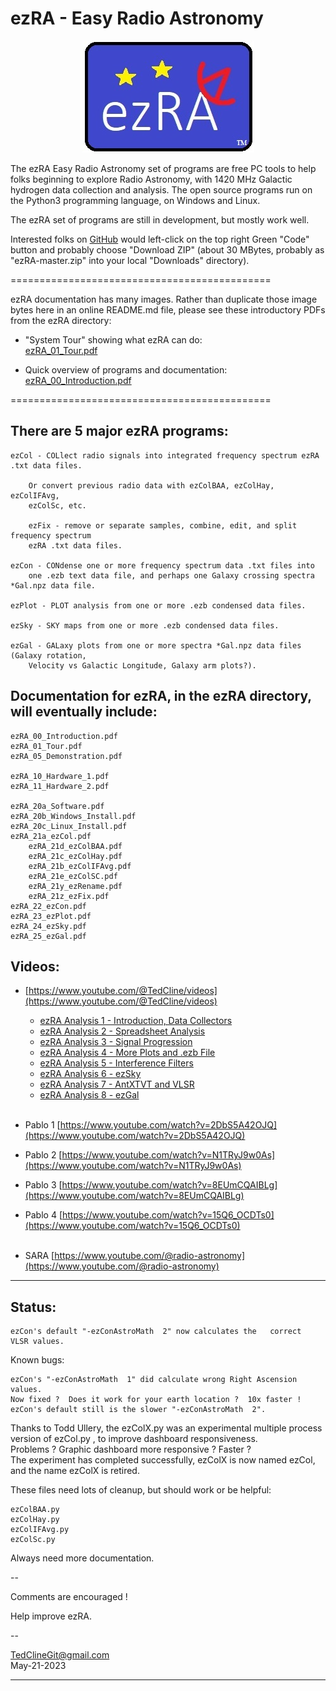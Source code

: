 # ezRA - Easy Radio Astronomy

<p align="center">
  <img src="/ezRA/ezRA_logo.jpg?raw=true" alt="ezRA_logo"/>
</p>

The ezRA Easy Radio Astronomy set of programs are free PC tools to help folks beginning to explore Radio Astronomy, with 
1420 MHz Galactic hydrogen data collection and analysis.
The open source programs run on the Python3 programming language, on Windows and Linux.

The ezRA set of programs are still in development, but mostly work well.

Interested folks on [GitHub](https://github.com/tedcline/ezRA)
would left-click on the top right Green "Code" button and probably choose "Download ZIP"
(about 30 MBytes, probably as "ezRA-master.zip" into your local "Downloads" directory).

=============================================

ezRA documentation has many images.
Rather than duplicate those image bytes here in an online README.md file,
please see these introductory PDFs from the ezRA directory:

* "System Tour" showing what ezRA can do:<br>
[ezRA_01_Tour.pdf](https://github.com/tedcline/ezRA/blob/master/ezRA/ezRA_01_Tour.pdf)<br>

* Quick overview of programs and documentation:<br>
[ezRA_00_Introduction.pdf](https://github.com/tedcline/ezRA/blob/master/ezRA/ezRA_00_Introduction.pdf)<br>

=============================================

## There are 5 major ezRA programs:

	ezCol - COLlect radio signals into integrated frequency spectrum ezRA .txt data files.

		Or convert previous radio data with ezColBAA, ezColHay, ezColIFAvg,
		ezColSc, etc.

		ezFix - remove or separate samples, combine, edit, and split frequency spectrum
		ezRA .txt data files.

	ezCon - CONdense one or more frequency spectrum data .txt files into
		one .ezb text data file, and perhaps one Galaxy crossing spectra *Gal.npz data file.

	ezPlot - PLOT analysis from one or more .ezb condensed data files.

	ezSky - SKY maps from one or more .ezb condensed data files.

	ezGal - GALaxy plots from one or more spectra *Gal.npz data files (Galaxy rotation,
		Velocity vs Galactic Longitude, Galaxy arm plots?).



## Documentation for ezRA, in the ezRA directory, will eventually include:

    ezRA_00_Introduction.pdf
    ezRA_01_Tour.pdf
    ezRA_05_Demonstration.pdf

    ezRA_10_Hardware_1.pdf
    ezRA_11_Hardware_2.pdf

    ezRA_20a_Software.pdf
    ezRA_20b_Windows_Install.pdf
    ezRA_20c_Linux_Install.pdf
    ezRA_21a_ezCol.pdf
        ezRA_21d_ezColBAA.pdf
        ezRA_21c_ezColHay.pdf
        ezRA_21b_ezColIFAvg.pdf
        ezRA_21e_ezColSC.pdf
        ezRA_21y_ezRename.pdf
        ezRA_21z_ezFix.pdf
    ezRA_22_ezCon.pdf
    ezRA_23_ezPlot.pdf
    ezRA_24_ezSky.pdf
    ezRA_25_ezGal.pdf


## Videos:

* [https://www.youtube.com/@TedCline/videos](https://www.youtube.com/@TedCline/videos)<br>
  * [ezRA Analysis 1 - Introduction, Data Collectors](https://www.youtube.com/watch?v=2TWXiAUpgCc)<br>
  * [ezRA Analysis 2 - Spreadsheet Analysis](https://www.youtube.com/watch?v=9vKaob-jweM)<br>
  * [ezRA Analysis 3 - Signal Progression](https://www.youtube.com/watch?v=7c-0rbNOOV4)<br>
  * [ezRA Analysis 4 - More Plots and .ezb File](https://www.youtube.com/watch?v=bpU1wYJJrO4)<br>
  * [ezRA Analysis 5 - Interference Filters](https://www.youtube.com/watch?v=XAitkAerXjM)<br>
  * [ezRA Analysis 6 - ezSky](https://www.youtube.com/watch?v=dj3_jikH59Y)<br>
  * [ezRA Analysis 7 - AntXTVT and VLSR](https://www.youtube.com/watch?v=038Apm0yAjY)<br>
  * [ezRA Analysis 8 - ezGal](https://www.youtube.com/watch?v=YXuPDJVRbd0)<br><br>

* Pablo 1 [https://www.youtube.com/watch?v=2DbS5A42OJQ](https://www.youtube.com/watch?v=2DbS5A42OJQ)<br>
* Pablo 2 [https://www.youtube.com/watch?v=N1TRyJ9w0As](https://www.youtube.com/watch?v=N1TRyJ9w0As)<br>
* Pablo 3 [https://www.youtube.com/watch?v=8EUmCQAIBLg](https://www.youtube.com/watch?v=8EUmCQAIBLg)<br>
* Pablo 4 [https://www.youtube.com/watch?v=15Q6_OCDTs0](https://www.youtube.com/watch?v=15Q6_OCDTs0)<br><br>

* SARA [https://www.youtube.com/@radio-astronomy](https://www.youtube.com/@radio-astronomy)<br>

---


## Status:

    ezCon's default "-ezConAstroMath  2" now calculates the   correct   VLSR values.

Known bugs:

    ezCon's "-ezConAstroMath  1" did calculate wrong Right Ascension values.
	Now fixed ?  Does it work for your earth location ?  10x faster !
    ezCon's default still is the slower "-ezConAstroMath  2".

Thanks to Todd Ullery, the  ezColX.py  was an experimental multiple process version of  ezCol.py , to improve dashboard responsiveness.
<br>
Problems ?  Graphic dashboard more responsive ?  Faster ?
<br>
The experiment has completed successfully, ezColX is now named ezCol, and the name ezColX is retired.

These files need lots of cleanup, but should work or be helpful:

    ezColBAA.py
    ezColHay.py
    ezColIFAvg.py
    ezColSc.py

Always need more documentation.

--

Comments are encouraged !

Help improve ezRA.

--

TedClineGit@gmail.com
<br>
May-21-2023

---

